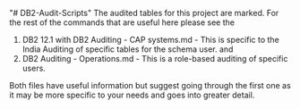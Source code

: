 "# DB2-Audit-Scripts" 
The audited tables for this project are marked. 
For the rest of the commands that are useful here please see the 

1. DB2 12.1 with DB2 Auditing - CAP systems.md - This is specific to the India Auditing of specific tables for the schema user. 
and
2. DB2 Auditing - Operations.md - This is a role-based auditing of specific users.

Both files have useful information but suggest going through the first one as it may be more specific to your needs
and goes into greater detail.  
